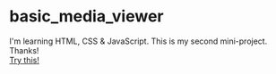 # basic_media_viewer
I'm learning HTML, CSS & JavaScript. This is my second mini-project. Thanks!
<br>
<a href='https://codepen.io/dtrbinh/pen/oNeodqJ'>Try this!</a>
